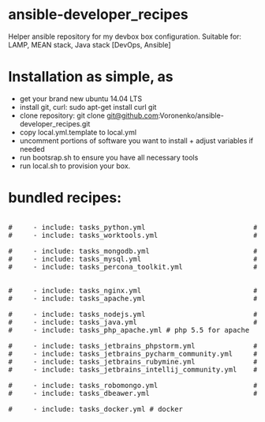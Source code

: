 # ansible-developer_recipes
Helper ansible repository for my devbox box configuration. Suitable for: LAMP, MEAN stack, Java stack [DevOps, Ansible]

# Installation as simple, as
- get your brand new ubuntu 14.04 LTS
- install git, curl: sudo apt-get install curl git
- clone repository: git clone git@github.com:Voronenko/ansible-developer_recipes.git
- copy local.yml.template to local.yml
- uncomment portions of software you want to install + adjust variables if needed
- run bootsrap.sh to ensure you have all necessary tools
- run local.sh to provision your box.


# bundled recipes:

<pre>

#     - include: tasks_python.yml                          # basic updates to py & pip
#     - include: tasks_worktools.yml                       # swiss knife for desktop utilities

#     - include: tasks_mongodb.yml                         # mongodb 2.6
#     - include: tasks_mysql.yml                           # MYSQL 5.5
#     - include: tasks_percona_toolkit.yml                 # percona tools for mysql


#     - include: tasks_nginx.yml                           # nginx
#     - include: tasks_apache.yml                          # apache prefork|worker

#     - include: tasks_nodejs.yml                          # node 0.10.*
#     - include: tasks_java.yml                            # java 6-7-8
#     - include: tasks_php_apache.yml # php 5.5 for apache

#     - include: tasks_jetbrains_phpstorm.yml              # PHP IDE 
#     - include: tasks_jetbrains_pycharm_community.yml     # PY IDE 
#     - include: tasks_jetbrains_rubymine.yml              # RUBY IDE
#     - include: tasks_jetbrains_intellij_community.yml    # JAVA IDE

#     - include: tasks_robomongo.yml                       # mongo GUI tool    
#     - include: tasks_dbeawer.yml                         # mysql | postgre GUI tool

#     - include: tasks_docker.yml # docker

</pre>
